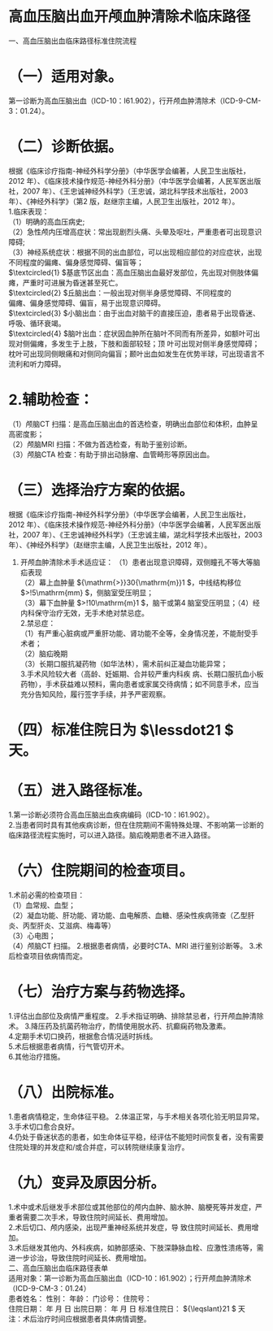 # 高血压脑出血开颅血肿清除术临床路径  
一、高血压脑出血临床路径标准住院流程  
# （一）适用对象。  
第一诊断为高血压脑出血（ICD-10：I61.902），行开颅血肿清除术（ICD-9-CM-3：01.24）。  
# （二）诊断依据。  
根据《临床诊疗指南-神经外科学分册》（中华医学会编著，人民卫生出版社，2012 年）、《临床技术操作规范-神经外科分册》（中华医学会编著，人民军医出版社，2007 年）、《王忠诚神经外科学》（王忠诚，湖北科学技术出版社，2003年）、《神经外科学》（第2 版，赵继宗主编，人民卫生出版社，2012 年）。  
1.临床表现：  
（1）明确的高血压病史;  
（2）急性颅内压增高症状：常出现剧烈头痛、头晕及呕吐，严重患者可出现意识障碍;  
（3）神经系统症状：根据不同的出血部位，可以出现相应部位的对应症状，出现不同程度的偏瘫、偏身感觉障碍、偏盲等；  
$\textcircled{1} $基底节区出血：高血压脑出血最好发部位，先出现对侧肢体偏瘫，严重时可进展为昏迷甚至死亡。  
$\textcircled{2} $丘脑出血：一般出现对侧半身感觉障碍、不同程度的  
偏瘫、偏身感觉障碍、偏盲，易于出现意识障碍。  
$\textcircled{3} $小脑出血：由于出血对脑干的直接压迫，患者易于出现昏迷、呼吸、循环衰竭。  
$\textcircled{4} $脑叶出血：症状因血肿所在脑叶不同而有所差异，如额叶可出现对侧偏瘫，多发生于上肢，下肢和面部较轻；顶 叶可出现对侧半身感觉障碍；枕叶可出现同侧眼痛和对侧同向偏盲；颞叶出血如发生在优势半球，可出现语言不流利和听力障碍。  
# 2.辅助检查：  
（1）颅脑CT 扫描：是高血压脑出血的首选检查，明确出血部位和体积，血肿呈高密度影；  
（2）颅脑MRI 扫描：不做为首选检查，有助于鉴别诊断。  
（3）颅脑CTA 检查：有助于排出动脉瘤、血管畸形等原因出血。  
# （三）选择治疗方案的依据。  
根据《临床诊疗指南-神经外科学分册》（中华医学会编著，人民卫生出版社，2012 年）、《临床技术操作规范-神经外科分册》（中华医学会编著，人民军医出版社，2007 年）、《王忠诚神经外科学》（王忠诚主编，湖北科学技术出版社，2003 年）、《神经外科学》（赵继宗主编，人民卫生出版社，2012 年）。  
1. 开颅血肿清除术手术适应证： （1）患者出现意识障碍，双侧瞳孔不等大等脑疝表现  
（2）幕上血肿量 ${\mathrm{>}}30{\mathrm{m}}1 $，中线结构移位 $>\!5\mathrm{mm} $，侧脑室受压明显；  
（3）幕下血肿量 $>\!10\mathrm{m}1 $，脑干或第4 脑室受压明显；（4）经内科保守治疗无效，无手术绝对禁忌症。  
2.禁忌症：  
（1）有严重心脏病或严重肝功能、肾功能不全等，全身情况差，不能耐受手术者；  
（2）脑疝晚期  
（3）长期口服抗凝药物（如华法林），需术前纠正凝血功能异常；  
3.手术风险较大者（高龄、妊娠期、合并较严重内科疾 病、长期口服抗血小板药物），手术获益难以预料，需向患者或家属交待病情；如不同意手术，应当充分告知风险，履行签字手续，并予严密观察。  
# （四）标准住院日为 $\lessdot21 $ 天。  
# （五）进入路径标准。  
1.第一诊断必须符合高血压脑出血疾病编码（ICD-10：I61.902）。  
2.当患者同时具有其他疾病诊断，但在住院期间不需特殊处理、不影响第一诊断的临床路径流程实施时，可以进入路径。脑疝晚期患者不进入路径。  
# （六）住院期间的检查项目。  
1.术前必需的检查项目：  
（1）血常规、血型；  
（2）凝血功能、肝功能、肾功能、血电解质、血糖、感染性疾病筛查（乙型肝炎、丙型肝炎、艾滋病、梅毒等）  
（3）心电图；  
（4）颅脑CT 扫描。 2.根据患者病情，必要时CTA、MRI 进行鉴别诊断等。 3.术后检查项目依病情而定。  
# （七）治疗方案与药物选择。  
1.评估出血部位及病情严重程度。 2.手术指证明确、排除禁忌者，行开颅血肿清除术。 3.降压药及抗菌药物治疗，酌情使用脱水药、抗癫痫药物及激素。  
4.定期手术切口换药，根据愈合情况适时拆线。  
5.术后根据患者病情，行气管切开术。  
6.其他治疗措施。  
# （八）出院标准。  
1.患者病情稳定，生命体征平稳。 2.体温正常，与手术相关各项化验无明显异常。 3.手术切口愈合良好。  
4.仍处于昏迷状态的患者，如生命体征平稳，经评估不能短时间恢复者，没有需要住院处理的并发症和/或合并症，可以转院继续康复治疗。  
# （九）变异及原因分析。  
1.术中或术后继发手术部位或其他部位的颅内血肿、脑水肿、脑梗死等并发症，严重者需要二次手术，导致住院时间延长、费用增加。  
2.术后切口、颅内感染，出现严重神经系统并发症，导 致住院时间延长、费用增加。  
3.术后继发其他内、外科疾病，如肺部感染、下肢深静脉血栓、应激性溃疡等，需进一步诊治，导致住院时间延长、费用增加。  
二、高血压脑出血临床路径表单  
适用对象：第一诊断为高血压脑出血（ICD-10：I61.902）；行开颅血肿清除术（ICD-9-CM-3：01.24）  
患者姓名：             性别：      年龄：      门诊号：          住院号：  
住院日期：     年  月  日    出院日期：       年  月   日    标准住院日： ${\leqslant}21 $ 天  
注：术后治疗时间应根据患者具体病情调整。  